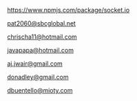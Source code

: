 https://www.npmjs.com/package/socket.io

pat2060@sbcglobal.net

chrischa11@hotmail.com

javapapa@hotmail.com

aj.jwair@gmail.com

donadley@gmail.com

dbuentello@mioty.com
